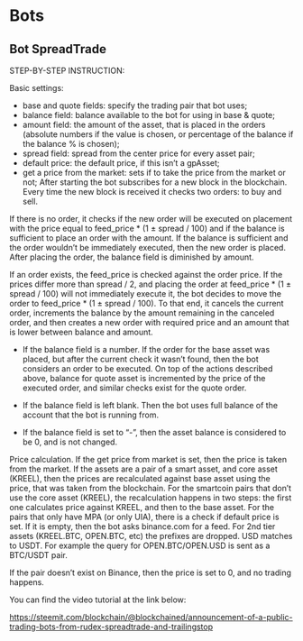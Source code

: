 # Bots

## Bot SpreadTrade

STEP-BY-STEP INSTRUCTION:

Basic settings:

* base and quote fields: specify the trading pair that bot uses;
* balance field: balance available to the bot for using in base & quote;
* amount field: the amount of the asset, that is placed in the orders (absolute numbers if the value is chosen, or percentage of the balance if the balance % is chosen);
* spread field: spread from the center price for every asset pair;
* default price: the default price, if this isn’t a gpAsset;
* get a price from the market: sets if to take the price from the market or not;
After starting the bot subscribes for a new block in the blockchain. Every time the new block is received it checks two orders: to buy and sell.

If there is no order, it checks if the new order will be executed on placement with the price equal to feed_price * (1 ± spread / 100) and if the balance is sufficient to place an order with the amount.
If the balance is sufficient and the order wouldn’t be immediately executed, then the new order is placed. After placing the order, the balance field is diminished by amount.

If an order exists, the feed_price is checked against the order price. If the prices differ more than spread / 2, and placing the order at feed_price * (1 ± spread / 100) will not immediately execute it, the bot decides to move the order to feed_price * (1 ± spread / 100).
To that end, it cancels the current order, increments the balance by the amount remaining in the canceled order, and then creates a new order with required price and an amount that is lower between balance and amount.

* If the balance field is a number. If the order for the base asset was placed, but after the current check it wasn’t found, then the bot considers an order to be executed. On top of the actions described above, balance for quote asset is incremented by the price of the executed order, and similar checks exist for the quote order.

* If the balance field is left blank. Then the bot uses full balance of the account that the bot is running from.

* If the balance field is set to “-”, then the asset balance is considered to be 0, and is not changed.

Price calculation. If the get price from market is set, then the price is taken from the market. If the assets are a pair of a smart asset, and core asset (KREEL), then the prices are recalculated against base asset using the price, that was taken from the blockchain. For the smartcoin pairs that don’t use the core asset (KREEL), the recalculation happens in two steps: the first one calculates price against KREEL, and then to the base asset.
For the pairs that only have MPA (or only UIA), there is a check if default price is set. If it is empty, then the bot asks binance.com for a feed. For 2nd tier assets (KREEL.BTC, OPEN.BTC, etc) the prefixes are dropped. USD matches to USDT. For example the query for OPEN.BTC/OPEN.USD is sent as a BTC/USDT pair.

If the pair doesn’t exist on Binance, then the price is set to 0, and no trading happens.

You can find the video tutorial at the link below:

https://steemit.com/blockchain/@blockchained/announcement-of-a-public-trading-bots-from-rudex-spreadtrade-and-trailingstop